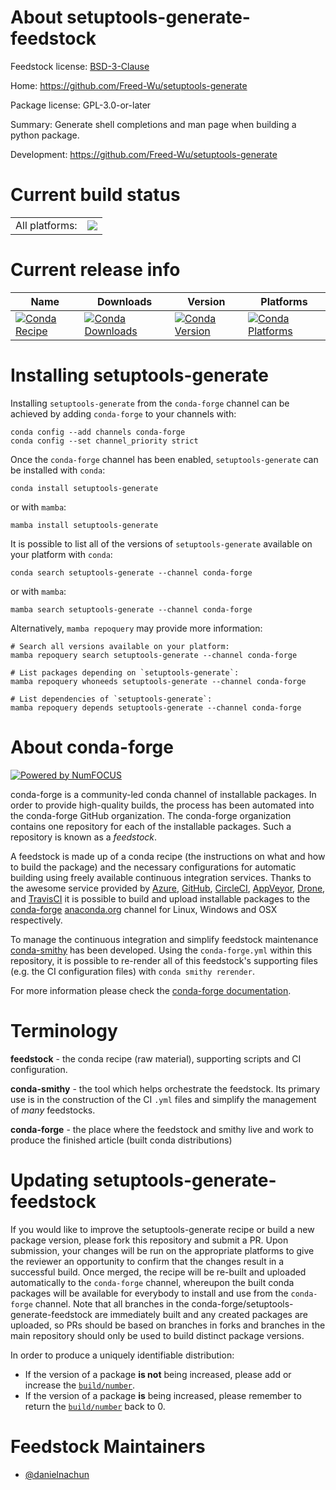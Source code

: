 About setuptools-generate-feedstock
===================================

Feedstock license: [BSD-3-Clause](https://github.com/conda-forge/setuptools-generate-feedstock/blob/main/LICENSE.txt)

Home: https://github.com/Freed-Wu/setuptools-generate

Package license: GPL-3.0-or-later

Summary: Generate shell completions and man page when building a python package.

Development: https://github.com/Freed-Wu/setuptools-generate

Current build status
====================


<table><tr><td>All platforms:</td>
    <td>
      <a href="https://dev.azure.com/conda-forge/feedstock-builds/_build/latest?definitionId=25217&branchName=main">
        <img src="https://dev.azure.com/conda-forge/feedstock-builds/_apis/build/status/setuptools-generate-feedstock?branchName=main">
      </a>
    </td>
  </tr>
</table>

Current release info
====================

| Name | Downloads | Version | Platforms |
| --- | --- | --- | --- |
| [![Conda Recipe](https://img.shields.io/badge/recipe-setuptools--generate-green.svg)](https://anaconda.org/conda-forge/setuptools-generate) | [![Conda Downloads](https://img.shields.io/conda/dn/conda-forge/setuptools-generate.svg)](https://anaconda.org/conda-forge/setuptools-generate) | [![Conda Version](https://img.shields.io/conda/vn/conda-forge/setuptools-generate.svg)](https://anaconda.org/conda-forge/setuptools-generate) | [![Conda Platforms](https://img.shields.io/conda/pn/conda-forge/setuptools-generate.svg)](https://anaconda.org/conda-forge/setuptools-generate) |

Installing setuptools-generate
==============================

Installing `setuptools-generate` from the `conda-forge` channel can be achieved by adding `conda-forge` to your channels with:

```
conda config --add channels conda-forge
conda config --set channel_priority strict
```

Once the `conda-forge` channel has been enabled, `setuptools-generate` can be installed with `conda`:

```
conda install setuptools-generate
```

or with `mamba`:

```
mamba install setuptools-generate
```

It is possible to list all of the versions of `setuptools-generate` available on your platform with `conda`:

```
conda search setuptools-generate --channel conda-forge
```

or with `mamba`:

```
mamba search setuptools-generate --channel conda-forge
```

Alternatively, `mamba repoquery` may provide more information:

```
# Search all versions available on your platform:
mamba repoquery search setuptools-generate --channel conda-forge

# List packages depending on `setuptools-generate`:
mamba repoquery whoneeds setuptools-generate --channel conda-forge

# List dependencies of `setuptools-generate`:
mamba repoquery depends setuptools-generate --channel conda-forge
```


About conda-forge
=================

[![Powered by
NumFOCUS](https://img.shields.io/badge/powered%20by-NumFOCUS-orange.svg?style=flat&colorA=E1523D&colorB=007D8A)](https://numfocus.org)

conda-forge is a community-led conda channel of installable packages.
In order to provide high-quality builds, the process has been automated into the
conda-forge GitHub organization. The conda-forge organization contains one repository
for each of the installable packages. Such a repository is known as a *feedstock*.

A feedstock is made up of a conda recipe (the instructions on what and how to build
the package) and the necessary configurations for automatic building using freely
available continuous integration services. Thanks to the awesome service provided by
[Azure](https://azure.microsoft.com/en-us/services/devops/), [GitHub](https://github.com/),
[CircleCI](https://circleci.com/), [AppVeyor](https://www.appveyor.com/),
[Drone](https://cloud.drone.io/welcome), and [TravisCI](https://travis-ci.com/)
it is possible to build and upload installable packages to the
[conda-forge](https://anaconda.org/conda-forge) [anaconda.org](https://anaconda.org/)
channel for Linux, Windows and OSX respectively.

To manage the continuous integration and simplify feedstock maintenance
[conda-smithy](https://github.com/conda-forge/conda-smithy) has been developed.
Using the ``conda-forge.yml`` within this repository, it is possible to re-render all of
this feedstock's supporting files (e.g. the CI configuration files) with ``conda smithy rerender``.

For more information please check the [conda-forge documentation](https://conda-forge.org/docs/).

Terminology
===========

**feedstock** - the conda recipe (raw material), supporting scripts and CI configuration.

**conda-smithy** - the tool which helps orchestrate the feedstock.
                   Its primary use is in the construction of the CI ``.yml`` files
                   and simplify the management of *many* feedstocks.

**conda-forge** - the place where the feedstock and smithy live and work to
                  produce the finished article (built conda distributions)


Updating setuptools-generate-feedstock
======================================

If you would like to improve the setuptools-generate recipe or build a new
package version, please fork this repository and submit a PR. Upon submission,
your changes will be run on the appropriate platforms to give the reviewer an
opportunity to confirm that the changes result in a successful build. Once
merged, the recipe will be re-built and uploaded automatically to the
`conda-forge` channel, whereupon the built conda packages will be available for
everybody to install and use from the `conda-forge` channel.
Note that all branches in the conda-forge/setuptools-generate-feedstock are
immediately built and any created packages are uploaded, so PRs should be based
on branches in forks and branches in the main repository should only be used to
build distinct package versions.

In order to produce a uniquely identifiable distribution:
 * If the version of a package **is not** being increased, please add or increase
   the [``build/number``](https://docs.conda.io/projects/conda-build/en/latest/resources/define-metadata.html#build-number-and-string).
 * If the version of a package **is** being increased, please remember to return
   the [``build/number``](https://docs.conda.io/projects/conda-build/en/latest/resources/define-metadata.html#build-number-and-string)
   back to 0.

Feedstock Maintainers
=====================

* [@danielnachun](https://github.com/danielnachun/)

